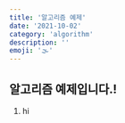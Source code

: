 ```yaml
---
title: '알고리즘 예제'
date: '2021-10-02'
category: 'algorithm'
description: ''
emoji: '🌫'
---
```


## 알고리즘 예제입니다.!

1. hi
